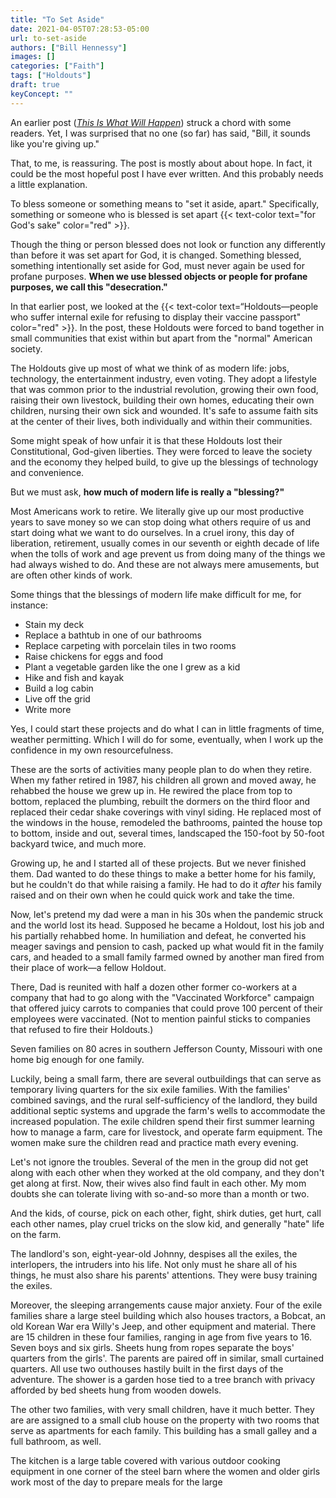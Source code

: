 ```yaml
---
title: "To Set Aside"
date: 2021-04-05T07:28:53-05:00
url: to-set-aside
authors: ["Bill Hennessy"]
images: []
categories: ["Faith"]
tags: ["Holdouts"]
draft: true
keyConcept: ""
---
```


An earlier post ([*This Is What Will Happen*](https://www.hennessysview.com/this-is-what-will-happen/)) struck a chord with some readers. Yet, I was surprised that no one (so far) has said, "Bill, it sounds like you're giving up."

That, to me, is reassuring. The post is mostly about about hope. In fact, it could be the most hopeful post I have ever written. And this probably needs a little explanation.

To bless someone or something means to "set it aside, apart." Specifically, something or someone who is blessed is set apart {{< text-color text="for God's sake" color="red" >}}. 

Though the thing or person blessed does not look or function any differently than before it was set apart for God, it is changed. Something blessed, something intentionally set aside for God, must never again be used for profane purposes. **When we use blessed objects or people for profane purposes, we call this "desecration."** 

In that earlier post, we looked at the {{< text-color text=“Holdouts—people who suffer internal exile for refusing to display their vaccine passport"  color="red" >}}. In the post, these Holdouts were forced to band together in small communities that exist within but apart from the "normal" American society. 

The Holdouts give up most of what we think of as modern life: jobs, technology, the entertainment industry, even voting. They adopt a lifestyle that was common prior to the industrial revolution, growing their own food, raising their own livestock, building their own homes, educating their own children, nursing their own sick and wounded. It's safe to assume faith sits at the center of their lives, both individually and within their communities. 

Some might speak of how unfair it is that these Holdouts lost their Constitutional, God-given liberties. They were forced to leave the society and the economy they helped build, to give up the blessings of technology and convenience. 

But we must ask, **how much of modern life is really a "blessing?"** 

Most Americans work to retire. We literally give up our most productive years to save money so we can stop doing what others require of us and start doing what we want to do ourselves. In a cruel irony, this day of liberation, retirement, usually comes in our seventh or eighth decade of life when the tolls of work and age prevent us from doing many of the things we had always wished to do. And these are not always mere amusements, but are often other kinds of work.

Some things that the blessings of modern life make difficult for me, for instance:

* Stain my deck
* Replace a bathtub in one of our bathrooms
* Replace carpeting with porcelain tiles in two rooms
* Raise chickens for eggs and food
* Plant a vegetable garden like the one I grew as a kid
* Hike and fish and kayak
* Build a log cabin
* Live off the grid
* Write more 

Yes, I could start these projects and do what I can in little fragments of time, weather permitting. Which I will do for some, eventually, when I work up the confidence in my own resourcefulness. 

These are the sorts of activities many people plan to do when they retire. When my father retired in 1987, his children all grown and moved away, he rehabbed the house we grew up in. He rewired the place from top to bottom, replaced the plumbing, rebuilt the dormers on the third floor and replaced their cedar shake coverings with vinyl siding. He replaced most of the windows in the house, remodeled the bathrooms, painted the house top to bottom, inside and out, several times, landscaped the 150-foot by 50-foot backyard twice, and much more. 

Growing up, he and I started all of these projects. But we never finished them. Dad wanted to do these things to make a better home for his family, but he couldn't do that while raising a family. He had to do it *after* his family raised and on their own when he could quick work and take the time. 

Now, let's pretend my dad were a man in his 30s when the pandemic struck and the world lost its head. Supposed he became a Holdout, lost his job and his partially rehabbed home. In humiliation and defeat, he converted his meager savings and pension to cash, packed up what would fit in the family cars, and headed to a small family farmed owned by another man fired from their place of work—a fellow Holdout. 

There, Dad is reunited with half a dozen other former co-workers at a company that had to go along with the "Vaccinated Workforce" campaign that offered juicy carrots to companies that could prove 100 percent of their employees were vaccinated. (Not to mention painful sticks to companies that refused to fire their Holdouts.) 

Seven families on 80 acres in southern Jefferson County, Missouri with one home big enough for one family. 

Luckily, being a small farm, there are several outbuildings that can serve as temporary living quarters for the six exile families. With the families' combined savings, and the rural self-sufficiency of the landlord, they build additional septic systems and upgrade the farm's wells to accommodate the increased population. The exile children spend their first summer learning how to manage a farm, care for livestock, and operate farm equipment. The women make sure the children read and practice math every evening. 

Let's not ignore the troubles. Several of the men in the group did not get along with each other when they worked at the old company, and they don't get along at first. Now, their wives also find fault in each other. My mom doubts she can tolerate living with so-and-so more than a month or two. 

And the kids, of course, pick on each other, fight, shirk duties, get hurt, call each other names, play cruel tricks on the slow kid, and generally "hate" life on the farm. 

The landlord's son, eight-year-old Johnny, despises all the exiles, the interlopers, the intruders into his life. Not only must he share all of his things, he must also share his parents' attentions. They were busy training the exiles. 

Moreover, the sleeping arrangements cause major anxiety. Four of the exile families share a large steel building which also houses tractors, a Bobcat, an old Korean War era Willy's Jeep, and other equipment and material. There are 15 children in these four families, ranging in age from five years to 16. Seven boys and six girls. Sheets hung from ropes separate the boys' quarters from the girls'. The parents are paired off in similar, small curtained quarters. All use two outhouses hastily built in the first days of the adventure. The shower is a garden hose tied to a tree branch with privacy afforded by bed sheets hung from wooden dowels. 

The other two families, with very small children, have it much better. They are are assigned to a small club house on the property with two rooms that serve as apartments for each family. This building has a small galley and a full bathroom, as well. 

The kitchen is a large table covered with various outdoor cooking equipment in one corner of the steel barn where the women and older girls work most of the day to prepare meals for the large 
<!--stackedit_data:
eyJoaXN0b3J5IjpbLTE2MTQyMzE2MDFdfQ==
-->